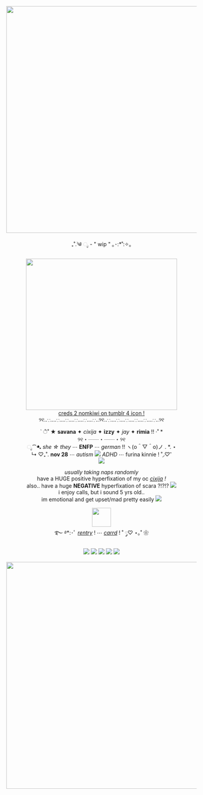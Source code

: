 <p align="center">
  <img src="https://64.media.tumblr.com/d38ff3b31b15a28c1838cc752628c4d6/3a9adf60716557fd-d0/s540x810/5b218a59a5905eb147d31158d06772eed97e1d83.gifv" width="600px">
</p>
<p align="center">
₊˚.༄ ೃ - " wip " ｡･:*˚:✧｡
</p>
<p align="center">
<img src="https://github.com/user-attachments/assets/4fe5d941-62c1-4c12-897a-63f098b43a72" width="400px">
<br>
<a href="https://www.tumblr.com/nomkiwi/755635681244643328/kyoko-sakura-for-whisfers-event-tap">creds 2 nomkiwi on tumblr 4 icon ! </a>
<br>
୨୧‥∵‥‥∵‥‥∵‥‥∵‥‥∵‥‥∵‥୨୧‥∵‥‥∵‥‥∵‥‥∵‥‥∵‥‥∵‥୨୧
</p>
<p align="center">
` ੈ˚ ★ <b>savana</b> ✦ <i>cixija</i> ✦ <b>izzy</b> ✦ <i>jay</i> ✦ <b>rimia</b> !! ·˚ *
<br> ୨୧・┈┈・┈┈・୨୧
<br> ೃ⁀➷ <i>she ☆ they</i> ⋯ <b>ENFP</b> ⋯ <i>german</i> !! ヽ(o＾▽＾o)ノ . *. ⋆
<br> ↳ ♡₊˚. <b>nov 28</b> ⋯ <i>autism <img src="https://github.com/user-attachments/assets/07498b87-f276-4c81-a304-4750cbea65ed"> ADHD</i> ⋯ furina kinnie ! ˚◞♡ ⃗
<br> <img src="https://watermelon.crd.co/assets/images/gallery16/57de5ebd.png?v=6332de85">
</p>
<p align="center">
<i>usually taking naps randomly</i>
<br> have a HUGE positive hyperfixation of my oc <a href="https://cixijaxizzyii.carrd.co/"><i>cixija</i></a> <i>!</i>
<br> also.. have a huge <b>NEGATIVE</b> hyperfixation of scara ?!?!? <img src="https://graphic.neocities.org/tumblr_lpzmiflCxR1qfel73.gif">
<br> i enjoy calls, but i sound 5 yrs old..
<br> im emotional and get upset/mad pretty easily <img src="https://graphic.neocities.org/emoji_6.gif">
</p>
<p align="center">
<img src="https://github.com/user-attachments/assets/db5f3b9a-7ee3-4f61-8887-f96b46f74ede" width="50px">
<br>
࿐ ࿔*:･ﾟ <a href="https://rentry.co/savshome"><i>rentry</i></a> ! ⋯ <a href="https://iisqvzxie.carrd.co"><i>carrd</i></a> ! ˚ ༘♡ ⋆｡˚ ❀
<br>
<br>
<img src="https://64.media.tumblr.com/307f92a4ba1c4f4899b5168956014e37/59840e6362bc73df-1b/s100x200/99f0b978f8e43a4a44187a3a6ecb0f94b741729f.gifv"> <img src="https://64.media.tumblr.com/3eb87fe44e33258498662181e1121f59/314f42d5f100d6d0-1c/s100x200/644d2588cc71e57f767b1d65fb19f22052c9c36c.gifv"> <img src="https://64.media.tumblr.com/49157f7fbe93d905e3ecaf2097665537/314f42d5f100d6d0-47/s100x200/2ddd7bafe8797907daac7fc68806262fb3517f23.gifv"> <img src="https://64.media.tumblr.com/3af5879ef93e50c553c8fb0879278b10/59840e6362bc73df-c3/s100x200/af1c65473766790c3490badb10aa7fd9645a0f73.gifv"> <img src="https://64.media.tumblr.com/c873e8cc321bc3279df23b4c7423ed2e/59840e6362bc73df-dd/s100x200/c265076d68b6ed10f9c91bda4b71469ecca0c478.gifv">
<br>
<br> <img src="https://64.media.tumblr.com/d38ff3b31b15a28c1838cc752628c4d6/3a9adf60716557fd-d0/s540x810/5b218a59a5905eb147d31158d06772eed97e1d83.gifv" width="600px">
